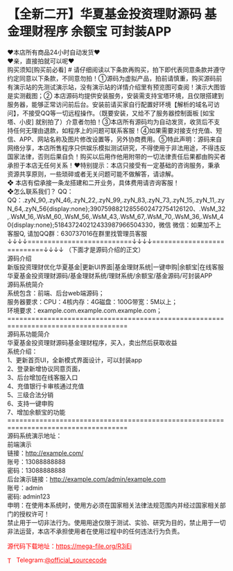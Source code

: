 # 【全新二开】华夏基金投资理财源码 基金理财程序 余额宝 可封装APP

❤本店所有商品24小时自动发货❤<br>❤亲，直接拍就可以呢❤<br>购买须知[购买前必看] # 请仔细阅读以下条款再购买，拍下即代表同意条款并遵守约定同意以下条款，不同意勿拍！①源码为虚拟产品，拍前请慎重，购买源码前有演示站的先测试演示站，没有演示站的详情介绍里有预览图可查阅！演示大图皆是实测截图；② 本店源码均提供安装服务，安装需支持宝塔环境，且仅限搭建到服务器，能够正常访问前后台。安装前请买家自行配置好环境【解析的域名可访问】，不接受QQ等一切远程操作。（既要安装，又给不了服务器控制面板 [如宝塔、小皮] 就别拍了）介意者勿拍！③本店所有源码均为自动发货，收货后不支持任何无理由退款，如程序上的问题可联系客服！④如果需要对接支付充值、短信、APP、网站名称及图片修改设置等，另外协商费用。⑤特此声明：源码来自网络分享，本店所售程序只供娱乐模拟测试研究，不得使用于非法用途，不得违反国家法律，否则后果自负！购买以后用作他用附带的一切法律责任后果都由购买者承担于本店无任何关系！❤特别提示：本店只接受有一定基础的咨询服务，秉承资源共享原则，一些琐碎或者无关问题可能不做解答，请谅解。<br>❖ 本店有偿承接一条龙搭建和二开业务，具体费用请咨询客服！<br>❖怎么联系我们？                                                                          QQ： QQ：.zyN_90,.zyN_46,.zyN_22,.zyN_99,.zyN_83,.zyN_73,.zyN_15,.zyN_11,.zyN_64,.zyN_56{display:none};39075988212855602472754126120、.WsM_32,.WsM_16,.WsM_60,.WsM_56,.WsM_43,.WsM_67,.WsM_70,.WsM_36,.WsM_40{display:none};518437240212433987966504330，微信 微信：如果加不上客服Q, 请加QQ群：630737016在群里找管理员客服<br>↓↓↓↓==========================↓↓↓↓===========================↓↓↓↓   （下面才是源码介绍的正文）<br>源码介绍<br>新版投资理财优化华夏基金|更新UI界面|基金理财系统|一键申购|余额宝|在线客服<br>华夏基金投资理财源码/基金理财系统/理财系统/余额宝/基金源码/可封装APP<br>源码系统简介<br>系统包含：前端、后台web端源码；<br>服务器要求：CPU：4核内存：4G磁盘：100G带宽：5M以上；<br>环境要求：example.com.example.com.example.com；<br>====================================================================================<br>源码系功能简介<br>华夏基金投资理财源码基金理财程序，买入，卖出然后获取收益<br>系统介绍：<br>1、更新首页UI，全新模式界面设计，可以封装app<br>2、登录新增协议同意页面，<br>3、后台增加在线客服入口<br>4、充值银行卡审核通过充值<br>5、三级合法分销<br>6、支持一键申购<br>7、增加余额宝的功能<br>====================================================================================<br>源码系统演示地址：<br>前端演示<br>链接：http://example.com/<br>账号：13088888888<br>密码：13088888888<br>后台演示链接：http://example.com/admin/example.com<br>账号：admin<br>密码: admin123<br>申明：在使用本系统时，使用方必须在国家相关法律法规范围内并经过国家相关部门的授权许可！<br>禁止用于一切非法行为。使用用途仅限于测试、实验、研究为目的，禁止用于一切非法运营，本店不承担使用者在使用过程中的任何违法行为负责。<br>


<p style="color: red;">源代码下载地址：<a href="https://mega-file.org/R3iEi" style="color: red;">https://mega-file.org/R3iEi</a></p><p style="color: red;"><img src="https://cdn-icons-png.flaticon.com/512/2111/2111646.png" alt="Telegram Icon" style="width: 16px; vertical-align: middle; margin-right: 5px;">Telegram:<a href="https://t.me/official_sourcecode" style="color: red;">@official_sourcecode</a></p>